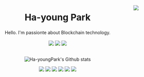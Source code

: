 <div align = "right">
<a href="https://hits.seeyoufarm.com"><img src="https://hits.seeyoufarm.com/api/count/incr/badge.svg?url=https%3A%2F%2Fgithub.com%2FHa-youngPark%2Fhit-counter&count_bg=%23C5DBE6&title_bg=%23555555&icon=&icon_color=%23E7E7E7&title=hits&edge_flat=false"/></a>  
</div>

<div style = "padding:5px; font-weight:bold; font-size:200%; " align = "center">Ha-young Park</div><br> 
<div align = "center"> Hello. I'm passionte about  Blockchain technology.</div><br>  

<div align = "center">
  <a href = "https://Ha-youngPark.github.io" target="_blank"><img src="https://img.shields.io/badge/Portfolio-c5dbe6?style=flat&logo=GitHub&logoColor=white"/></a>
  <a href = "https://mintyoungs2.tistory.com/" target="_blank"><img src="https://img.shields.io/badge/Blog-E71D29?style=falt&logo=Undertale&logoColor=white"/></a>
  <a href = "https://www.linkedin.com/in/ha-young-park-aa91651aa" target="_blank"><img src = "https://img.shields.io/badge/LinkedIn-0077b5?style=flat&logo=LinkedIn&logoColor=white"/></a><br><br>

![Ha-youngPark's Github stats](https://github-readme-stats.vercel.app/api?username=Ha-youngPark&show_icons=true) <br>

<img src="https://img.shields.io/badge/Ethereum-3C3C3D?style=flat&logo=Ethereum&logoColor=white"/>
  <img src="https://img.shields.io/badge/Hyperledger Fabric-2F3134?style=flat&logo=Hyperledger&logoColor=white"/>
  <img src="https://img.shields.io/badge/Bitcoin-F7931A?style=flat&logo=Bitcoin&logoColor=white"/>
  <img src="https://img.shields.io/badge/IPFS-65C2CB?style=flat&logo=IPFS&logoColor=white"/>
  <img src="https://img.shields.io/badge/Solidity-363636?style=flat&logo=Solidity&logoColor=white"/>
  <img src="https://img.shields.io/badge/GO-00ADD8?style=flat&logo=Go&logoColor=white"/>

  
</div>
<!--
**mint-young/mint-young** is a ✨ _special_ ✨ repository because its `README.md` (this file) appears on your GitHub profile.

Here are some ideas to get you started:

- 🔭 I’m currently working on ...
- 🌱 I’m currently learning ...
- 👯 I’m looking to collaborate on ...
- 🤔 I’m looking for help with ...
- 💬 Ask me about ...
- 📫 How to reach me: ...
- 😄 Pronouns: ...
- ⚡ Fun fact: ...
-->
